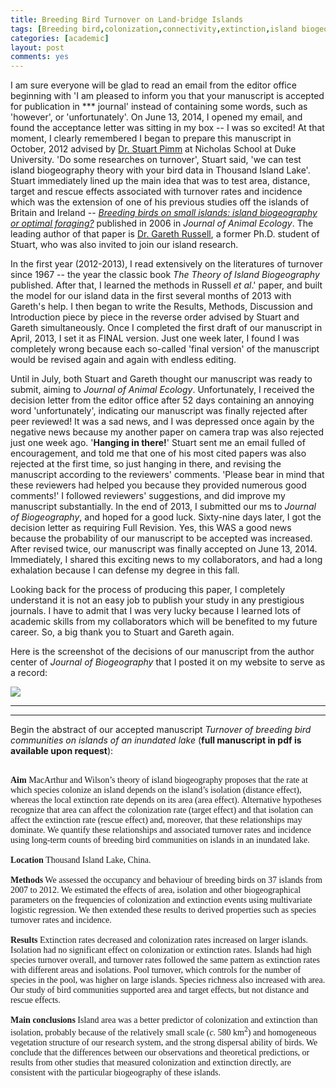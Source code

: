 ```yaml
---
title: Breeding Bird Turnover on Land-bridge Islands
tags: [Breeding bird,colonization,connectivity,extinction,island biogeography,land bridge,model selection,rescue effect,target effect,Thousand Island Lake]
categories: [academic]
layout: post
comments: yes
---
```


I am sure everyone will be glad to read an email from the editor office beginning with 'I am pleased to inform you that your manuscript is accepted for publication in \*\*\* journal' instead of containing some words, such as 'however', or 'unfortunately'. On June 13, 2014, I opened my email, and found the acceptance letter was sitting in my box -- I was so excited! At that moment, I clearly remembered I began to prepare this manuscript in October, 2012 advised by [Dr. Stuart Pimm](http://nicholas.duke.edu/people/faculty/pimm) at Nicholas School at Duke University. 'Do some researches on turnover', Stuart said, 'we can test island biogeography theory with your bird data in Thousand Island Lake'. Stuart immediately lined up the main idea that was to test area, distance, target and rescue effects associated with turnover rates and incidence which was the extension of one of his previous studies off the islands of Britain and Ireland -- *[Breeding birds on small islands: island biogeography or optimal foraging?](http://onlinelibrary.wiley.com/doi/10.1111/j.1365-2656.2006.01052.x/full)* published in 2006 in *Journal of Animal Ecology*. The leading author of that paper is [Dr. Gareth Russell](http://web.njit.edu/~russell/), a former Ph.D. student of Stuart, who was also invited to join our island research. 

In the first year (2012-2013), I read extensively on the literatures of turnover since 1967 -- the year the classic book *The Theory of Island Biogeography* published. After that, I learned the methods in Russell *et al*.' paper, and built the model for our island data in the first several months of 2013 with Gareth's help. I then began to write the Results, Methods, Discussion and Introduction piece by piece in the reverse order advised by Stuart and Gareth simultaneously. Once I completed the first draft of our manuscript in April, 2013, I set it as FINAL version. Just one week later, I found I was completely wrong because each so-called 'final version' of the manuscript would be revised again and again with endless editing. 

Until in July, both Stuart and Gareth thought our manuscript was ready to submit, aiming to *Journal of Animal Ecology*. Unfortunately, I received the decision letter from the editor office after 52 days containing an annoying word 'unfortunately', indicating our manuscript was finally rejected after peer reviewed! It was a sad news, and I was depressed once again by the negative news because my another paper on camera trap was also rejected just one week ago. '**Hanging in there!**' Stuart sent me an email fulled of encouragement, and told me that one of his most cited papers was also rejected at the first time, so just hanging in there, and revising the manuscript according to the reviewers' comments. 'Please bear in mind that these reviewers had helped you because they provided numerous good comments!' I followed reviewers' suggestions, and did improve my manuscript substantially. In the end of 2013, I submitted our ms to *Journal of Biogeography*, and hoped for a good luck. Sixty-nine days later, I got the decision letter as requiring Full Revision. Yes, this WAS a good news because the probability of our manuscript to be accepted was increased. After revised twice, our manuscript was finally accepted on June 13, 2014. Immediately, I shared this exciting news to my collaborators, and had a long exhalation because I can defense my degree in this fall. 

Looking back for the process of producing this paper, I completely understand it is not an easy job to publish your study in any prestigious journals. I have to admit that I was very lucky because I learned lots of academic skills from my collaborators which will be benefited to my future career. So, a big thank you to Stuart and Gareth again.

Here is the screenshot of the decisions of our manuscript from the author center of *Journal of Biogeography* that I posted it on my website to serve as a record:

![](http://sixf.org/files/images/2014/06/JBiDecisions.png)

---
---

Begin the abstract of our accepted manuscript *Turnover of breeding bird communities on islands of an inundated lake* (**full manuscript in pdf is available upon request**):

<br/>
<div style="font-family: Palatino, serif;">
<b>Aim</b> MacArthur and Wilson’s theory of island biogeography proposes that the rate at which species colonize an island depends on the island’s isolation (distance effect), whereas the local extinction rate depends on its area (area effect). Alternative hypotheses recognize that area can affect the colonization rate (target effect) and that isolation can affect the extinction rate (rescue effect) and, moreover, that these relationships may dominate. We quantify these relationships and associated turnover rates and incidence using long-term counts of breeding bird communities on islands in an inundated lake.<br/>
<br/><b>Location</b> Thousand Island Lake, China.
<br/>
<br/><b>Methods</b> We assessed the occupancy and behaviour of breeding birds on 37 islands from 2007 to 2012. We estimated the effects of area, isolation and other biogeographical parameters on the frequencies of colonization and extinction events using multivariate logistic regression. We then extended these results to derived properties such as species turnover rates and incidence.<br/>
<br/><b>Results</b> Extinction rates decreased and colonization rates increased on larger islands. Isolation had no significant effect on colonization or extinction rates. Islands had high species turnover overall, and turnover rates followed the same pattern as extinction rates with different areas and isolations. Pool turnover, which controls for the number of species in the pool, was higher on large islands. Species richness also increased with area. Our study of bird communities supported area and target effects, but not distance and rescue effects.<br/>
<br/><b>Main conclusions</b> Island area was a better predictor of colonization and extinction than isolation, probably because of the relatively small scale (<i>c</i>. 580 km<sup>2</sup>) and homogeneous vegetation structure of our research system, and the strong dispersal ability of birds. We conclude that the differences between our observations and theoretical predictions, or results from other studies that measured colonization and extinction directly, are consistent with the particular biogeography of these islands.</div>